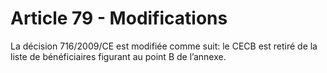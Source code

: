 # Article 79 - Modifications


La décision 716/2009/CE est modifiée comme suit: le CECB est retiré de la liste de bénéficiaires figurant au point B de l’annexe.
